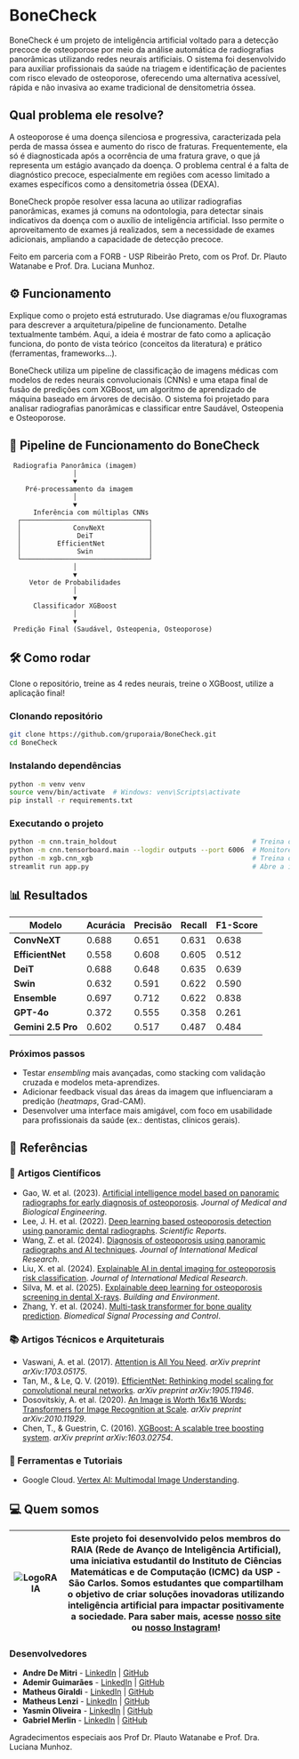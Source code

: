 # BoneCheck

BoneCheck é um projeto de inteligência artificial voltado para a detecção precoce de osteoporose por meio da análise automática de radiografias panorâmicas utilizando redes neurais artificiais. O sistema foi desenvolvido para auxiliar profissionais da saúde na triagem e identificação de pacientes com risco elevado de osteoporose, oferecendo uma alternativa acessível, rápida e não invasiva ao exame tradicional de densitometria óssea.

## Qual problema ele resolve?
A osteoporose é uma doença silenciosa e progressiva, caracterizada pela perda de massa óssea e aumento do risco de fraturas. Frequentemente, ela só é diagnosticada após a ocorrência de uma fratura grave, o que já representa um estágio avançado da doença. O problema central é a falta de diagnóstico precoce, especialmente em regiões com acesso limitado a exames específicos como a densitometria óssea (DEXA).

BoneCheck propõe resolver essa lacuna ao utilizar radiografias panorâmicas, exames já comuns na odontologia, para detectar sinais indicativos da doença com o auxílio de inteligência artificial. Isso permite o aproveitamento de exames já realizados, sem a necessidade de exames adicionais, ampliando a capacidade de detecção precoce.

Feito em parceria com a FORB - USP Ribeirão Preto, com os Prof. Dr. Plauto Watanabe e Prof. Dra. Luciana Munhoz.


## ⚙️ Funcionamento
Explique como o projeto está estruturado. Use diagramas e/ou fluxogramas para descrever a arquitetura/pipeline de funcionamento. Detalhe textualmente também. Aqui, a ideia é mostrar de fato como a aplicação funciona, do ponto de vista teórico (conceitos da literatura) e prático (ferramentas, frameworks...).


BoneCheck utiliza um pipeline de classificação de imagens médicas com modelos de redes neurais convolucionais (CNNs) e uma etapa final de fusão de predições com XGBoost, um algoritmo de aprendizado de máquina baseado em árvores de decisão. O sistema foi projetado para analisar radiografias panorâmicas e classificar entre Saudável, Osteopenia e Osteoporose.

## 🔄 Pipeline de Funcionamento do BoneCheck

```plaintext
 Radiografia Panorâmica (imagem)
                │
                ▼
    Pré-processamento da imagem
                │
                ▼
      Inferência com múltiplas CNNs
  ┌────────────────────────────────┐
  │             ConvNeXt           │
  │              DeiT              │
  │         EfficientNet           │
  │              Swin              │
  └────────────────────────────────┘
                │
                ▼
     Vetor de Probabilidades
                │
                ▼
      Classificador XGBoost
                │
                ▼
 Predição Final (Saudável, Osteopenia, Osteoporose)
```


## 🛠️ Como rodar
Clone o repositório, treine as 4 redes neurais, treine o XGBoost, utilize a aplicação final!

### Clonando repositório
```bash
git clone https://github.com/gruporaia/BoneCheck.git
cd BoneCheck
```

### Instalando dependências
```bash
python -m venv venv
source venv/bin/activate  # Windows: venv\Scripts\activate
pip install -r requirements.txt
```

### Executando o projeto
```bash
python -m cnn.train_holdout                                  # Treina o modelo
python -m cnn.tensorboard.main --logdir outputs --port 6006  # Monitore o treinamento
python -m xgb.cnn_xgb                                        # Treina o XGBoost
streamlit run app.py                                         # Abre a interface web
```

## 📊 Resultados
| Modelo         | Acurácia | Precisão | Recall | F1-Score |
|----------------|----------|----------|--------|----------|
| **ConvNeXT**   | 0.688    | 0.651    | 0.631  | 0.638    |
| **EfficientNet** | 0.558  | 0.608    | 0.605  | 0.512    |
| **DeiT**       | 0.688    | 0.648    | 0.635  | 0.639    |
| **Swin**       | 0.632    | 0.591    | 0.622  | 0.590    |
| **Ensemble**   | 0.697    | 0.712    | 0.622  | 0.838    |
| **GPT-4o**     | 0.372    | 0.555    | 0.358  | 0.261    |
| **Gemini 2.5 Pro** | 0.602 | 0.517    | 0.487  | 0.484    |


### Próximos passos 
* Testar *ensembling* mais avançadas, como stacking com validação cruzada e modelos meta-aprendizes.
* Adicionar feedback visual das áreas da imagem que influenciaram a predição (*heatmaps*, Grad-CAM).
* Desenvolver uma interface mais amigável, com foco em usabilidade para profissionais da saúde (ex.: dentistas, clínicos gerais).


## 📑 Referências
### 📝 Artigos Científicos
- Gao, W. et al. (2023). [Artificial intelligence model based on panoramic radiographs for early diagnosis of osteoporosis](https://link.springer.com/article/10.1007/s40846-023-00831-x). *Journal of Medical and Biological Engineering*.
- Lee, J. H. et al. (2022). [Deep learning based osteoporosis detection using panoramic dental radiographs](https://europepmc.org/article/med/36185321). *Scientific Reports*.
- Wang, Z. et al. (2024). [Diagnosis of osteoporosis using panoramic radiographs and AI techniques](https://journals.sagepub.com/doi/epub/10.1177/03000605241274576). *Journal of International Medical Research*.
- Liu, X. et al. (2024). [Explainable AI in dental imaging for osteoporosis risk classification](https://journals.sagepub.com/doi/epub/10.1177/03000605241244754). *Journal of International Medical Research*.
- Silva, M. et al. (2025). [Explainable deep learning for osteoporosis screening in dental X-rays](https://www.sciencedirect.com/science/article/pii/S0300571225000958?via%3Dihub). *Building and Environment*.
- Zhang, Y. et al. (2024). [Multi-task transformer for bone quality prediction](https://www.sciencedirect.com/science/article/pii/S1746809424010899). *Biomedical Signal Processing and Control*.

### 📚 Artigos Técnicos e Arquiteturais
- Vaswani, A. et al. (2017). [Attention is All You Need](https://arxiv.org/abs/1703.05175). *arXiv preprint arXiv:1703.05175*.
- Tan, M., & Le, Q. V. (2019). [EfficientNet: Rethinking model scaling for convolutional neural networks](https://arxiv.org/abs/1905.11946). *arXiv preprint arXiv:1905.11946*.
- Dosovitskiy, A. et al. (2020). [An Image is Worth 16x16 Words: Transformers for Image Recognition at Scale](https://arxiv.org/abs/2010.11929). *arXiv preprint arXiv:2010.11929*.
- Chen, T., & Guestrin, C. (2016). [XGBoost: A scalable tree boosting system](https://arxiv.org/abs/1603.02754). *arXiv preprint arXiv:1603.02754*.

### 🧰 Ferramentas e Tutoriais
- Google Cloud. [Vertex AI: Multimodal Image Understanding](https://cloud.google.com/vertex-ai/generative-ai/docs/multimodal/image-un).


## 💻 Quem somos
| ![LogoRAIA](https://github.com/user-attachments/assets/ce3f8386-a900-43ff-af84-adce9c17abd2) |  Este projeto foi desenvolvido pelos membros do **RAIA (Rede de Avanço de Inteligência Artificial)**, uma iniciativa estudantil do Instituto de Ciências Matemáticas e de Computação (ICMC) da USP - São Carlos. Somos estudantes que compartilham o objetivo de criar soluções inovadoras utilizando inteligência artificial para impactar positivamente a sociedade. Para saber mais, acesse [nosso site](https://gruporaia.vercel.app/) ou [nosso Instagram](instagram.com/grupo.raia)! |
|------------------|-------------------------------------------|

### Desenvolvedores
- **Andre De Mitri** - [LinkedIn](https://www.linkedin.com/in/pedroamdelgado) | [GitHub](https://github.com/andregdmitri)
- **Ademir Guimarães** - [LinkedIn](https://www.linkedin.com/in/ademir-guimaraes) | [GitHub](https://github.com/demiguic)
- **Matheus Giraldi** - [LinkedIn](https://www.linkedin.com/in/matheus-giraldi-alvarenga-b2b856217) | [GitHub](https://github.com/matheusgiraldi)
- **Matheus Lenzi** - [LinkedIn](https://www.linkedin.com/in/matheus-lenzi-dos-santos) | [GitHub](https://github.com/Matheus-Lenzi)
- **Yasmin Oliveira** - [LinkedIn](https://www.linkedin.com/in/yasmin-victoria-oliveira) | [GitHub](https://github.com/yasminvo)
- **Gabriel Merlin** - [LinkedIn](https://www.linkedin.com/in/gabrielcmerlin) | [GitHub](https://github.com/gabrielcmerlin)

Agradecimentos especiais aos Prof Dr. Plauto Watanabe e Prof. Dra. Luciana Munhoz.
